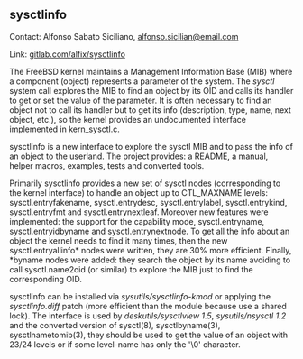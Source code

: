 ## sysctlinfo ##

Contact: Alfonso Sabato Siciliano, <alfonso.sicilian@email.com>  

Link:	 [gitlab.com/alfix/sysctlinfo](https://gitlab.com/alfix/sysctlinfo)    

The FreeBSD kernel maintains a Management Information Base (MIB) where a 
component (object) represents a parameter of the system. The _sysctl_ system 
call explores the MIB to find an object by its OID and calls its handler to get 
or set the value of the parameter. It is often necessary to find an object not 
to call its handler but to get its info (description, type, name, next object, 
etc.), so the kernel provides an undocumented interface implemented in 
kern\_sysctl.c.

sysctlinfo is a new interface to explore the sysctl MIB and to pass the info
of an object to the userland. The project provides: a README, a manual, helper 
macros, examples, tests and converted tools.

Primarily sysctlinfo provides a new set of sysctl nodes (corresponding to the 
kernel interface) to handle an object up to CTL\_MAXNAME levels:
sysctl.entryfakename, sysctl.entrydesc, sysctl.entrylabel, sysctl.entrykind, 
sysctl.entryfmt and sysctl.entrynextleaf. Moreover new features were 
implemented: the support for the capability mode, sysctl.entryname, 
sysctl.entryidbyname and sysctl.entrynextnode. To get all the info about an 
object the kernel needs to find it many times, then the new 
sysctl.entryallinfo\* nodes were written, they are 30% more efficient. Finally, 
\*byname nodes were added: they search the object by its name avoiding to call 
sysctl.name2oid (or similar) to explore the MIB just to find the corresponding 
OID.

sysctlinfo can be installed via _sysutils/sysctlinfo-kmod_ or applying the 
_sysctlinfo.diff_ patch (more efficient than the module because use a shared 
lock). The interface is used by _deskutils/sysctlview 1.5_, 
_sysutils/nsysctl 1.2_ and the converted version of sysctl(8), sysctlbyname(3), 
sysctlnametomib(3), they should be used to get the value of an object with 23/24 
levels or if some level-name has only the '\0' character.
